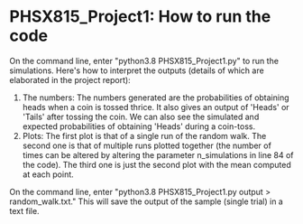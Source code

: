 # PHSX815_Project1: How to run the code
On the command line, enter "python3.8 PHSX815_Project1.py" to run the simulations.
Here's how to interpret the outputs (details of which are elaborated in the project report):
1. The numbers: The numbers generated are the probabilities of obtaining heads when a coin is tossed thrice. It also gives an output of 'Heads' or 'Tails' after tossing the coin. We can also see the simulated and expected probabilities of obtaining 'Heads' during a coin-toss.
2. Plots: The first plot is that of a single run of the random walk. The second one is that of multiple runs plotted together (the number of times can be altered by altering the parameter n_simulations in line 84 of the code). The third one is just the second plot with the mean computed at each point.

On the command line, enter "python3.8 PHSX815_Project1.py output > random_walk.txt." This will save the output of the sample (single trial) in a text file.
